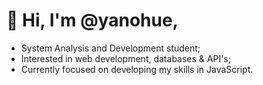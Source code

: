 # 👋 Hi, I'm @yanohue,
* System Analysis and Development student;
* Interested in web development, databases & API's;
* Currently focused on developing my skills in JavaScript.
